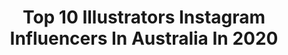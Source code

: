 ---
title: Top 10 Illustrators Instagram Influencers In Australia In 2020
description: >-
  Find top illustrators Instagram influencers in Australia in 2020. Most popular hashtags: #stayhome #australiaisburning #womenwhodraw #artandfashion.
platform: Instagram
profiles:
  - username: "hanahana.ya"
    fullname: >-
      ハ͓̽ナ͓̽　͓̽花͓̽や͓̽
    location: "Australia"
    followers: 5745
    engagement: 1392
    commentsToLikes: 0.016871
    avatar: "https://instagram.fqps2-1.fna.fbcdn.net/v/t51.2885-19/s320x320/84547827_217901459341686_2759779842189688832_n.jpg?_nc_ht=instagram.fqps2-1.fna.fbcdn.net&_nc_ohc=Z4uQgtrcCI0AX85p08k&oh=c3b7bc4b0e0f9a5132c74154f01a10f3&oe=5EA0C7FC"
    verified: false
    hashtags: "#toonmechallenge, #idolmastercinderellagirls, #madfestsydney2020, #nakanoichika"
  - username: "aluna.ink"
    fullname: >-
      al glascott 🤍
    location: "Australia"
    followers: 11814
    engagement: 697
    commentsToLikes: 0.021971
    avatar: "https://scontent-ams4-1.cdninstagram.com/v/t51.2885-19/s320x320/83193262_2111860665583667_1978290489480183808_n.jpg?_nc_ht=scontent-ams4-1.cdninstagram.com&_nc_ohc=rOdVQj2ffNUAX_xaLJf&oh=9457b62afa962168a43c150d07823154&oe=5EB3D93F"
    verified: false
    hashtags: "#internationalwomensday"
  - username: "debi_hudson"
    fullname: >-
      DEB HUDSON
    location: "Australia"
    followers: 28775
    engagement: 518
    commentsToLikes: 0.042068
    avatar: "https://scontent-lhr8-1.cdninstagram.com/v/t51.2885-19/s320x320/47690574_308869819756976_5557023833698861056_n.jpg?_nc_ht=scontent-lhr8-1.cdninstagram.com&_nc_ohc=yrgmj-Q4kdUAX9qtfvu&oh=cee4583f1507018f09f6f4bc2f076657&oe=5EBC2EDA"
    verified: false
    hashtags: "#hearts, #respect, #adventure, #swimminginthesea"
  - username: "naomibulger"
    fullname: >-
      Naomi Bulger
    location: "Australia"
    followers: 22510
    engagement: 314
    commentsToLikes: 0.061321
    avatar: "https://scontent-lhr8-1.cdninstagram.com/v/t51.2885-19/s320x320/43779129_728286684208609_4217921312196132864_n.jpg?_nc_ht=scontent-lhr8-1.cdninstagram.com&_nc_ohc=5WanEPbcxIsAX99fhTe&oh=fda0120f9b0e5427d7bb731e1abef5e1&oe=5EB9D292"
    verified: false
    hashtags: "#thesimpleeveryday, #mypandemicsurvivalplan, #contentcreation, #knitsharelove"
  - username: "paxandhart"
    fullname: >-
      e m m a
    location: "Australia"
    followers: 44675
    engagement: 197
    commentsToLikes: 0.081106
    avatar: "https://scontent-lhr8-1.cdninstagram.com/v/t51.2885-19/s320x320/22639149_1574658069224165_1211765477139808256_n.jpg?_nc_ht=scontent-lhr8-1.cdninstagram.com&_nc_ohc=PED3oPM_jA4AX_BxP89&oh=3fd7087ac763ff598b77fe69d617e0af&oe=5EBB066C"
    verified: false
    hashtags: "#australiaisonfire, #heartbreaking, #everylittlebithelps, #seemslikeyesterday"
  - username: "kaylacoombs"
    fullname: >-
      KAYLA COOMBS
    location: "Australia"
    followers: 51977
    engagement: 666
    commentsToLikes: 0.012263
    avatar: "https://scontent-lhr8-1.cdninstagram.com/v/t51.2885-19/s320x320/89267708_240768727088113_8564162692279959552_n.jpg?_nc_ht=scontent-lhr8-1.cdninstagram.com&_nc_ohc=FDRlD9jSyrwAX9HJgts&oh=341f1ecaff02d2152f6876b1996de476&oe=5EBCC8A3"
    verified: false
    hashtags: "#adobepartner, #worldsgreatestshave, #yourewelcome, #stayhealthy"
  - username: "ailiebanks"
    fullname: >-
      🌹 𝓐𝓲𝓵𝓲𝓮 𝓑𝓪𝓷𝓴𝓼 🌹
    location: "Australia"
    followers: 34208
    engagement: 549
    commentsToLikes: 0.026454
    avatar: "https://scontent-ams4-1.cdninstagram.com/v/t51.2885-19/s320x320/82274999_594928214401595_1492935880539635712_n.jpg?_nc_ht=scontent-ams4-1.cdninstagram.com&_nc_ohc=OT4-Vp1wKqgAX8q3u47&oh=62ed1fba489bddf90fd2aaa7903b3ee2&oe=5EBB8B31"
    verified: false
    hashtags: "#illustrator, #playfulpal, #allowyourselftobloom, #auspol"
  - username: "pip_abraham"
    fullname: >-
      Pip · Animal Artist
    location: "Australia"
    followers: 24761
    engagement: 999
    commentsToLikes: 0.012866
    avatar: "https://scontent-lhr8-1.cdninstagram.com/v/t51.2885-19/s320x320/22793801_298802223952515_6524391575613603840_n.jpg?_nc_ht=scontent-lhr8-1.cdninstagram.com&_nc_ohc=CWUIfs_g5sUAX-m6ihA&oh=21c42a455bd6636b66fc08918da2612b&oe=5EB9143C"
    verified: false
    hashtags: "#inktober, #topnine, #draw30animals"
  - username: "illustriousjane"
    fullname: >-
      Sarah Jane
    location: "Australia"
    followers: 72066
    engagement: 165
    commentsToLikes: 0.053086
    avatar: "https://scontent-lhr8-1.cdninstagram.com/v/t51.2885-19/s320x320/41326657_723287298008875_2613197916956786688_n.jpg?_nc_ht=scontent-lhr8-1.cdninstagram.com&_nc_ohc=1spw9SkFB8MAX8E45Jc&oh=92d6839297cbed53480785d7cdf5f242&oe=5EB9CF07"
    verified: false
    hashtags: "#womenwithpencils, #fashionartwork, #summeroutfits, #bloggeusemode"
  - username: "ohsogirly"
    fullname: >-
      Debbies Grahl
    location: "Australia"
    followers: 10478
    engagement: 931
    commentsToLikes: 0.033682
    avatar: "https://scontent-lhr8-1.cdninstagram.com/v/t51.2885-19/s320x320/87639899_2615079888779243_5489303228916957184_n.jpg?_nc_ht=scontent-lhr8-1.cdninstagram.com&_nc_ohc=D26-N4_m0y4AX9co72f&oh=c6208c2cf46b311b98b34c9b26bbcf72&oe=5EBCF1F2"
    verified: false
    hashtags: "#8m, #dtiys, #debbieschallenge"
---